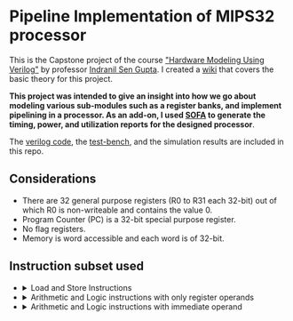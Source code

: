 # Pipeline Implementation of MIPS32 processor
This is the Capstone project of the course ["Hardware Modeling Using Verilog"](https://onlinecourses.nptel.ac.in/noc21_cs60/preview) by professor [Indranil Sen Gupta](http://www.facweb.iitkgp.ac.in/~isg/). I created a [wiki](https://github.com/stativeboss/MIPS32/wiki) that covers the basic theory for this project.

**This project was intended to give an insight into how we go about modeling various sub-modules such as a register banks, and implement pipelining in a processor. As an add-on, I used [SOFA](https://github.com/lnis-uofu/SOFA) to generate the timing, power, and utilization reports for the designed processor**. 


The [verilog code](https://github.com/stativeboss/MIPS32/blob/main/RTL/mips.v), the [test-bench](https://github.com/stativeboss/MIPS32/blob/main/RTL/mips_tb.v), and the simulation results are included in this repo.

## Considerations
- There are 32 general purpose registers (R0 to R31 each 32-bit) out of which R0 is non-writeable and contains the value 0.
- Program Counter (PC) is a 32-bit special purpose register.
- No flag registers.
- Memory is word accessible and each word is of 32-bit.

## Instruction subset used
 * <details>
      <summary>Load and Store Instructions</summary>
  
      - LW R1, 20(R2) // Add 20 to the data in R2. The result is taken as an address and the data present in that memory address is stored in R1.
      - SW R1, -3(R2) // Mem [R2-3] = R1 meaning 3 is subtracted from the value in R2 and the content in R1 is stored in that memory address. 
      </details>
      
 * <details>
      <summary>Arithmetic and Logic instructions with only register operands</summary>
  
      - ADD R1, R2, R3 // Add data in R2 and R3 and store the result in R1
      - SUB R1, R2, R3 // Subtract the data in R3 from the data in R2 and store the result in R1
      - MUL R1, R2, R3 // Multiply the data in R2 and R3 and store the result in R1
      - AND R1, R2, R3 // Perform bit-wise AND operation of the data in R2 and R3 and store the result in R1
      - OR R1, R2, R3 // Perform bit-wise OR operation of the data in R2 and R3 and store the result in R1
      - SLT R1, R2, R3 // If the data in R2 is less than the data in R3, set R1 else R1 = 0;
      </details>
      
 * <details>
      <summary>Arithmetic and Logic instructions with immediate operand</summary>
  
      - ADDI R1, R2, 2 // Add data in R2 and 2, and store the result in R1
      - SUBI R1, R2, 3 // Subtract 3 from the data in R2, and store the result in R1
      - SLTI R1, R2, 4 // If the data in R2 is less than 4, set R1 else R1 = 0;
      </details>
      
